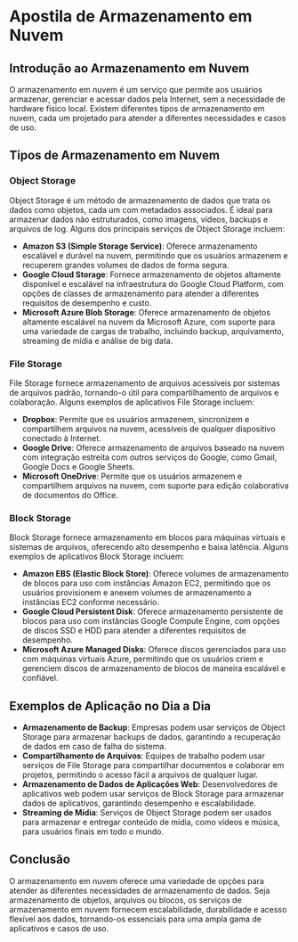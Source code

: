 # Apostila de Armazenamento em Nuvem

## Introdução ao Armazenamento em Nuvem

O armazenamento em nuvem é um serviço que permite aos usuários armazenar, gerenciar e acessar dados pela Internet, sem a necessidade de hardware físico local. Existem diferentes tipos de armazenamento em nuvem, cada um projetado para atender a diferentes necessidades e casos de uso.

## Tipos de Armazenamento em Nuvem

### Object Storage

Object Storage é um método de armazenamento de dados que trata os dados como objetos, cada um com metadados associados. É ideal para armazenar dados não estruturados, como imagens, vídeos, backups e arquivos de log. Alguns dos principais serviços de Object Storage incluem:

- **Amazon S3 (Simple Storage Service)**: Oferece armazenamento escalável e durável na nuvem, permitindo que os usuários armazenem e recuperem grandes volumes de dados de forma segura.
- **Google Cloud Storage**: Fornece armazenamento de objetos altamente disponível e escalável na infraestrutura do Google Cloud Platform, com opções de classes de armazenamento para atender a diferentes requisitos de desempenho e custo.
- **Microsoft Azure Blob Storage**: Oferece armazenamento de objetos altamente escalável na nuvem da Microsoft Azure, com suporte para uma variedade de cargas de trabalho, incluindo backup, arquivamento, streaming de mídia e análise de big data.

### File Storage

File Storage fornece armazenamento de arquivos acessíveis por sistemas de arquivos padrão, tornando-o útil para compartilhamento de arquivos e colaboração. Alguns exemplos de aplicativos File Storage incluem:

- **Dropbox**: Permite que os usuários armazenem, sincronizem e compartilhem arquivos na nuvem, acessíveis de qualquer dispositivo conectado à Internet.
- **Google Drive**: Oferece armazenamento de arquivos baseado na nuvem com integração estreita com outros serviços do Google, como Gmail, Google Docs e Google Sheets.
- **Microsoft OneDrive**: Permite que os usuários armazenem e compartilhem arquivos na nuvem, com suporte para edição colaborativa de documentos do Office.

### Block Storage

Block Storage fornece armazenamento em blocos para máquinas virtuais e sistemas de arquivos, oferecendo alto desempenho e baixa latência. Alguns exemplos de aplicativos Block Storage incluem:

- **Amazon EBS (Elastic Block Store)**: Oferece volumes de armazenamento de blocos para uso com instâncias Amazon EC2, permitindo que os usuários provisionem e anexem volumes de armazenamento a instâncias EC2 conforme necessário.
- **Google Cloud Persistent Disk**: Oferece armazenamento persistente de blocos para uso com instâncias Google Compute Engine, com opções de discos SSD e HDD para atender a diferentes requisitos de desempenho.
- **Microsoft Azure Managed Disks**: Oferece discos gerenciados para uso com máquinas virtuais Azure, permitindo que os usuários criem e gerenciem discos de armazenamento de blocos de maneira escalável e confiável.

## Exemplos de Aplicação no Dia a Dia

- **Armazenamento de Backup**: Empresas podem usar serviços de Object Storage para armazenar backups de dados, garantindo a recuperação de dados em caso de falha do sistema.
- **Compartilhamento de Arquivos**: Equipes de trabalho podem usar serviços de File Storage para compartilhar documentos e colaborar em projetos, permitindo o acesso fácil a arquivos de qualquer lugar.
- **Armazenamento de Dados de Aplicações Web**: Desenvolvedores de aplicativos web podem usar serviços de Block Storage para armazenar dados de aplicativos, garantindo desempenho e escalabilidade.
- **Streaming de Mídia**: Serviços de Object Storage podem ser usados ​​para armazenar e entregar conteúdo de mídia, como vídeos e música, para usuários finais em todo o mundo.

## Conclusão

O armazenamento em nuvem oferece uma variedade de opções para atender às diferentes necessidades de armazenamento de dados. Seja armazenamento de objetos, arquivos ou blocos, os serviços de armazenamento em nuvem fornecem escalabilidade, durabilidade e acesso flexível aos dados, tornando-os essenciais para uma ampla gama de aplicativos e casos de uso.
